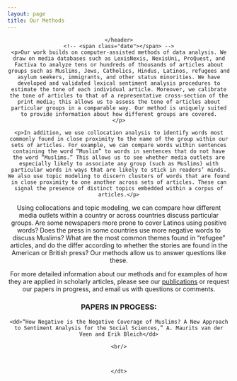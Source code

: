 ```yaml
---
layout: page
title: Our Methods
---
```


<!-- Post -->
<section class="post">
    <header class="major">



    </header>
    <!-- <span class="date"></span> -->
    <p>Our work builds on computer-assisted methods of data analysis. We draw on media databases such as LexisNexis, NexisUni, ProQuest, and Factiva to analyze tens or hundreds of thousands of articles about groups such as Muslims, Jews, Catholics, Hindus, Latinos, refugees and asylum seekers, immigrants, and other status minorities. We have developed and validated lexical sentiment analysis procedures to estimate the tone of each individual article. Moreover, we calibrate the tone of articles to that of a representative cross-section of the print media; this allows us to assess the tone of articles about particular groups in a comparable way. Our method is uniquely suited to provide information about how different groups are covered.
    </p>

    <p>In addition, we use collocation analysis to identify words most commonly found in close proximity to the name of the group within our sets of articles. For example, we can compare words within sentences containing the word “Muslim” to words in sentences that do not have the word “Muslims.” This allows us to see whether media outlets are especially likely to associate any group (such as Muslims) with particular words in ways that are likely to stick in readers’ minds. We also use topic modeling to discern clusters of words that are found in close proximity to one another across sets of articles. These can signal the presence of distinct topics embedded within a corpus of articles.</p>

  <p>Using collocations and topic modeling, we can compare how different media outlets within a country or across countries discuss particular groups. Are some newspapers more prone to cover Latinos using positive words? Does the press in some countries use more negative words to discuss Muslims? What are the most common themes found in “refugee” articles, and do the differ according to whether the stories are found in the American or British press? Our methods allow us to answer questions like these.</p>

  <p>For more detailed information about our methods and for examples of how they are applied in scholarly articles, please see our <a href="https://www.mediaandminorities.org/publications/"><u>publications</u></a> or request our papers in progress, and email us with questions or comments.</p>
  <dt>

  <h3>PAPERS IN PROGESS:</h3>

    <dd>“How Negative is the Negative Coverage of Muslims? A New Approach to Sentiment Analysis for the Social Sciences,” A. Maurits van der Veen and Erik Bleich</dd>

    <br/>

    

    </dt>

</section>
